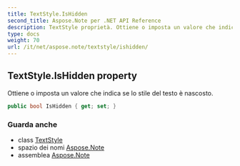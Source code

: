 ```yaml
---
title: TextStyle.IsHidden
second_title: Aspose.Note per .NET API Reference
description: TextStyle proprietà. Ottiene o imposta un valore che indica se lo stile del testo è nascosto.
type: docs
weight: 70
url: /it/net/aspose.note/textstyle/ishidden/
---
```

## TextStyle.IsHidden property

Ottiene o imposta un valore che indica se lo stile del testo è nascosto.

```csharp
public bool IsHidden { get; set; }
```

### Guarda anche

* class [TextStyle](../)
* spazio dei nomi [Aspose.Note](../../textstyle/)
* assemblea [Aspose.Note](../../../)


